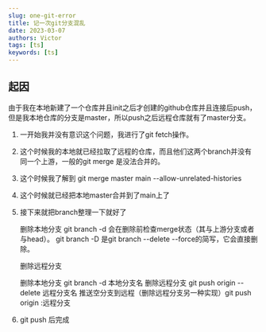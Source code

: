 ```yaml
---
slug: one-git-error
title: 记一次git分支混乱
date: 2023-03-07
authors: Victor
tags: [ts]
keywords: [ts]
---
```

## 起因

由于我在本地新建了一个仓库并且init之后才创建的github仓库并且连接后push，但是我本地仓库的分支是master，所以push之后远程仓库就有了master分支。

1. 一开始我并没有意识这个问题，我进行了git fetch操作。
2. 这个时候我的本地就已经拉取了远程的仓库，而且他们这两个branch并没有同一个上游，一般的git merge 是没法合并的。
3. 这个时候我了解到 git merge   master main  --allow-unrelated-histories
4. 这个时候就已经把本地master合并到了main上了
5. 接下来就把branch整理一下就好了

    删除本地分支
    git branch -d 会在删除前检查merge状态（其与上游分支或者与head）。
    git branch -D 是git branch --delete --force的简写，它会直接删除。

    删除远程分支

    删除本地分支 git branch -d 本地分支名
    删除远程分支 git push origin --delete 远程分支名
    推送空分支到远程（删除远程分支另一种实现）git push origin :远程分支

6. git push 后完成
